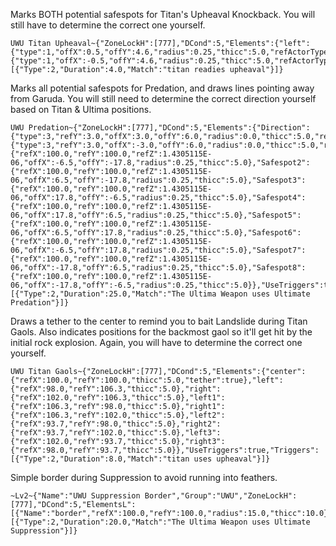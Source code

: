 Marks BOTH potential safespots for Titan's Upheaval Knockback. You will still have to determine the correct one yourself.
```
UWU Titan Upheaval~{"ZoneLockH":[777],"DCond":5,"Elements":{"left":{"type":1,"offX":0.5,"offY":4.6,"radius":0.25,"thicc":5.0,"refActorType":2,"includeRotation":true},"right":{"type":1,"offX":-0.5,"offY":4.6,"radius":0.25,"thicc":5.0,"refActorType":2,"includeRotation":true}},"UseTriggers":true,"Triggers":[{"Type":2,"Duration":4.0,"Match":"titan readies upheaval"}]}
```

Marks all potential safespots for Predation, and draws lines pointing away from Garuda. You will still need to determine the correct direction yourself based on Titan & Ultima positions.
```
UWU Predation~{"ZoneLockH":[777],"DCond":5,"Elements":{"Direction":{"type":3,"refY":3.0,"offX":3.0,"offY":6.0,"radius":0.0,"thicc":5.0,"refActorName":"Garuda","includeRotation":true},"Direction2":{"type":3,"refY":3.0,"offX":-3.0,"offY":6.0,"radius":0.0,"thicc":5.0,"refActorName":"Garuda","includeRotation":true},"Safespot1":{"refX":100.0,"refY":100.0,"refZ":1.4305115E-06,"offX":-6.5,"offY":-17.8,"radius":0.25,"thicc":5.0},"Safespot2":{"refX":100.0,"refY":100.0,"refZ":1.4305115E-06,"offX":6.5,"offY":-17.8,"radius":0.25,"thicc":5.0},"Safespot3":{"refX":100.0,"refY":100.0,"refZ":1.4305115E-06,"offX":17.8,"offY":-6.5,"radius":0.25,"thicc":5.0},"Safespot4":{"refX":100.0,"refY":100.0,"refZ":1.4305115E-06,"offX":17.8,"offY":6.5,"radius":0.25,"thicc":5.0},"Safespot5":{"refX":100.0,"refY":100.0,"refZ":1.4305115E-06,"offX":6.5,"offY":17.8,"radius":0.25,"thicc":5.0},"Safespot6":{"refX":100.0,"refY":100.0,"refZ":1.4305115E-06,"offX":-6.5,"offY":17.8,"radius":0.25,"thicc":5.0},"Safespot7":{"refX":100.0,"refY":100.0,"refZ":1.4305115E-06,"offX":-17.8,"offY":6.5,"radius":0.25,"thicc":5.0},"Safespot8":{"refX":100.0,"refY":100.0,"refZ":1.4305115E-06,"offX":-17.8,"offY":-6.5,"radius":0.25,"thicc":5.0}},"UseTriggers":true,"Triggers":[{"Type":2,"Duration":25.0,"Match":"The Ultima Weapon uses Ultimate Predation"}]}
```

Draws a tether to the center to remind you to bait Landslide during Titan Gaols. Also indicates positions for the backmost gaol so it'll get hit by the initial rock explosion. Again, you will have to determine the correct one yourself.
```
UWU Titan Gaols~{"ZoneLockH":[777],"DCond":5,"Elements":{"center":{"refX":100.0,"refY":100.0,"thicc":5.0,"tether":true},"left":{"refX":98.0,"refY":106.3,"thicc":5.0},"right":{"refX":102.0,"refY":106.3,"thicc":5.0},"left1":{"refX":106.3,"refY":98.0,"thicc":5.0},"right1":{"refX":106.3,"refY":102.0,"thicc":5.0},"left2":{"refX":93.7,"refY":98.0,"thicc":5.0},"right2":{"refX":93.7,"refY":102.0,"thicc":5.0},"left3":{"refX":102.0,"refY":93.7,"thicc":5.0},"right3":{"refX":98.0,"refY":93.7,"thicc":5.0}},"UseTriggers":true,"Triggers":[{"Type":2,"Duration":8.0,"Match":"titan uses upheaval"}]}
```

Simple border during Suppression to avoid running into feathers.
```
~Lv2~{"Name":"UWU Suppression Border","Group":"UWU","ZoneLockH":[777],"DCond":5,"ElementsL":[{"Name":"border","refX":100.0,"refY":100.0,"radius":15.0,"thicc":10.0}],"UseTriggers":true,"Triggers":[{"Type":2,"Duration":20.0,"Match":"The Ultima Weapon uses Ultimate Suppression"}]}
```
